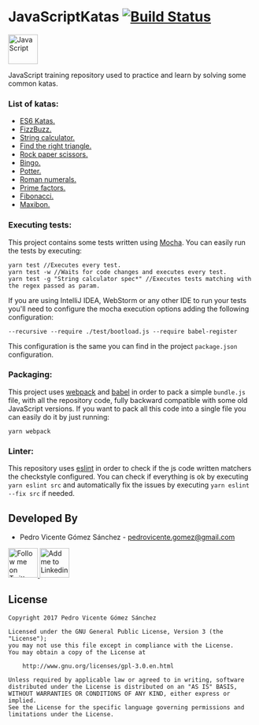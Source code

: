 # JavaScriptKatas [![Build Status](https://travis-ci.org/pedrovgs/JavaScriptKatas.svg?branch=master)](https://travis-ci.org/pedrovgs/JavaScriptKatas)

<img alt="JavaScript" src="https://upload.wikimedia.org/wikipedia/commons/thumb/9/99/Unofficial_JavaScript_logo_2.svg/240px-Unofficial_JavaScript_logo_2.svg.png" height="60"/>

JavaScript training repository used to practice and learn by solving some common katas.

### List of katas:

* [ES6 Katas.](http://es6katas.org/)
* [FizzBuzz.](http://codingdojo.org/KataFizzBuzz/)
* [String calculator.](http://osherove.com/tdd-kata-1/)
* [Find the right triangle.](https://gist.github.com/pedrovgs/32189838165fbe5c9e773ede534b97f4)
* [Rock paper scissors.](http://agilekatas.co.uk/katas/RockPaperScissors-Kata) 
* [Bingo.](http://agilekatas.co.uk/katas/Bingo-Kata)
* [Potter.](http://codingdojo.org/kata/Potter/)
* [Roman numerals.](http://codingdojo.org/kata/RomanNumerals/)
* [Prime factors.](https://www.rubyplus.com/articles/511-TDD-Beyond-Basics-Prime-Factors-Kata)
* [Fibonacci.](https://medium.com/@chmeese/fibonacci-kata-93773b30dbb2#.3opu63eoj)
* [Maxibon.](https://github.com/Karumi/MaxibonKataKotlin)

### Executing tests:

This project contains some tests written using [Mocha](https://mochajs.org/). You can easily run the tests by executing:

```
yarn test //Executes every test.
yarn test -w //Waits for code changes and executes every test.
yarn test -g "String calculator spec*" //Executes tests matching with the regex passed as param.
```

If you are using IntelliJ IDEA, WebStorm or any other IDE to run your tests you'll need to configure the mocha execution options adding the following configuration:

```
--recursive --require ./test/bootload.js --require babel-register
```

This configuration is the same you can find in the project ``package.json`` configuration.

### Packaging:

This project uses [webpack](https://webpack.js.org) and [babel](https://babeljs.io) in order to pack a simple ``bundle.js`` file, with all the repository code, fully backward compatible with some old JavaScript versions. If you want to pack all this code into a single file you can easily do it by just running:

```
yarn webpack
```

### Linter:

This repository uses [eslint]() in order to check if the js code written matchers the checkstyle configured. You can check if everything is ok by executing ``yarn eslint src`` and automatically fix the issues by executing ``yarn eslint --fix src`` if needed.

Developed By
------------

* Pedro Vicente Gómez Sánchez - <pedrovicente.gomez@gmail.com>

<a href="https://twitter.com/pedro_g_s">
  <img alt="Follow me on Twitter" src="https://image.freepik.com/iconos-gratis/twitter-logo_318-40209.jpg" height="60" width="60"/>
</a>
<a href="https://es.linkedin.com/in/pedrovgs">
  <img alt="Add me to Linkedin" src="https://image.freepik.com/iconos-gratis/boton-del-logotipo-linkedin_318-84979.png" height="60" width="60"/>
</a>

License
-------

    Copyright 2017 Pedro Vicente Gómez Sánchez

    Licensed under the GNU General Public License, Version 3 (the "License");
    you may not use this file except in compliance with the License.
    You may obtain a copy of the License at

        http://www.gnu.org/licenses/gpl-3.0.en.html

    Unless required by applicable law or agreed to in writing, software
    distributed under the License is distributed on an "AS IS" BASIS,
    WITHOUT WARRANTIES OR CONDITIONS OF ANY KIND, either express or implied.
    See the License for the specific language governing permissions and
    limitations under the License.